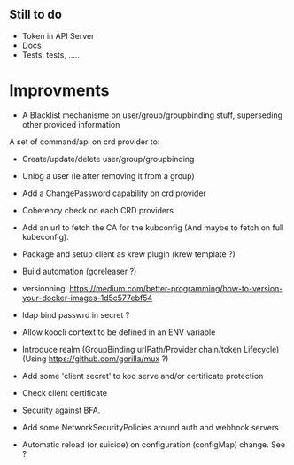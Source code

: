 
## Still to do 

- Token in API Server 
- Docs
- Tests, tests, .....

# Improvments

- A Blacklist mechanisme on user/group/groupbinding stuff, superseding other provided information

A set of command/api on crd provider to:
- Create/update/delete user/group/groupbinding
- Unlog a user (ie after removing it from a group)
- Add a ChangePassword capability on crd provider
- Coherency check on each CRD providers

- Add an url to fetch the CA for the kubconfig (And maybe to fetch on full kubeconfig).

- Package and setup client as krew plugin (krew template ?)
- Build automation (goreleaser ?)
- versionning: https://medium.com/better-programming/how-to-version-your-docker-images-1d5c577ebf54

- ldap bind passwrd in secret ?
- Allow koocli context to be defined in an ENV variable
- Introduce realm (GroupBinding urlPath/Provider chain/token Lifecycle)  (Using https://github.com/gorilla/mux ?)
- Add some 'client secret' to koo serve and/or certificate protection

- Check client certificate
- Security against BFA.
- Add some NetworkSecurityPolicies around auth and webhook servers
- Automatic reload (or suicide) on configuration (configMap) change. See ?
